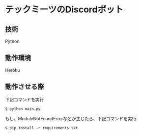 # テックミーツのDiscordボット

## 技術
Python

## 動作環境
Heroku

## 動作させる際
下記コマンドを実行
```
$ python main.py
```
もし、ModuleNotFoundErrorなどが生じたら、下記コマンドを実行
```
$ pip install -r requirements.txt
```
